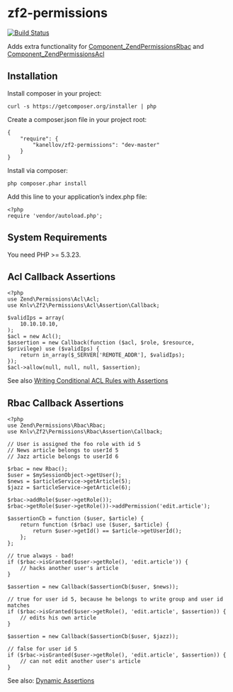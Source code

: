 # zf2-permissions

[![Build Status](https://travis-ci.org/kanellov/zf2-permissions.svg?branch=develop)](https://travis-ci.org/kanellov/zf2-permissions.svg?branch=develop)

Adds extra functionality for [Component_ZendPermissionsRbac](https://github.com/zendframework/Component_ZendPermissionsRbac) and [Component_ZendPermissionsAcl](https://github.com/zendframework/Component_ZendPermissionsAcl)

## Installation

Install composer in your project:

    curl -s https://getcomposer.org/installer | php

Create a composer.json file in your project root:

    {
        "require": {
            "kanellov/zf2-permissions": "dev-master"
        }
    }

Install via composer:

    php composer.phar install

Add this line to your application’s index.php file:

    <?php
    require 'vendor/autoload.php';

## System Requirements

You need PHP >= 5.3.23.

## Acl Callback Assertions

    <?php
    use Zend\Permissions\Acl\Acl;
    use Knlv\Zf2\Permissions\Acl\Assertion\Callback;

    $validIps = array(
        10.10.10.10,
    );
    $acl = new Acl();
    $assertion = new Callback(function ($acl, $role, $resource, $privilege) use ($validIps) {
        return in_array($_SERVER['REMOTE_ADDR'], $validIps);
    });
    $acl->allow(null, null, null, $assertion);

See also [Writing Conditional ACL Rules with Assertions](http://framework.zend.com/manual/current/en/modules/zend.permissions.acl.advanced.html#writing-conditional-acl-rules-with-assertions)

## Rbac Callback Assertions

    <?php
    use Zend\Permissions\Rbac\Rbac;
    use Knlv\Zf2\Permissions\Rbac\Assertion\Callback;

    // User is assigned the foo role with id 5
    // News article belongs to userId 5
    // Jazz article belongs to userId 6

    $rbac = new Rbac();
    $user = $mySessionObject->getUser();
    $news = $articleService->getArticle(5);
    $jazz = $articleService->getArticle(6);

    $rbac->addRole($user->getRole());
    $rbac->getRole($user->getRole())->addPermission('edit.article');

    $assertionCb = function ($user, $article) {
        return function ($rbac) use ($user, $article) {
            return $user->getId() == $article->getUserId();
        };
    };

    // true always - bad!
    if ($rbac->isGranted($user->getRole(), 'edit.article')) {
        // hacks another user's article
    }

    $assertion = new Callback($assertionCb($user, $news));

    // true for user id 5, because he belongs to write group and user id matches
    if ($rbac->isGranted($user->getRole(), 'edit.article', $assertion)) {
        // edits his own article
    }

    $assertion = new Callback($assertionCb($user, $jazz));

    // false for user id 5
    if ($rbac->isGranted($user->getRole(), 'edit.article', $assertion)) {
        // can not edit another user's article
    }

See also: [Dynamic Assertions](http://framework.zend.com/manual/current/en/modules/zend.permissions.rbac.examples.html#dynamic-assertions)

